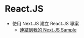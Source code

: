 # React.JS

* 使用 Next.JS 建立 React.JS 專案
  * [連結到我的 Next.JS Sample](https://github.com/saviorxzero98/learning-node/tree/main/007-Framework/NextJS/01-Samples)